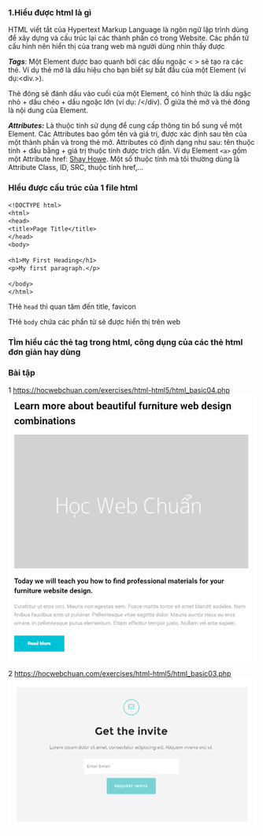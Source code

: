 ### 1.Hiểu được html là gì
HTML viết tắt của Hypertext Markup Language là ngôn ngữ lập trình dùng để xây dựng và cấu trúc lại các thành phần có trong Website.
Các phần tử cấu hình nên hiển thị của trang web mà người dùng nhìn thấy được

**_Tags_**: Một Element được bao quanh bởi các dấu ngoặc < > sẽ tạo ra các thẻ. Ví dụ thẻ mở là dấu hiệu cho bạn biết sự bắt đầu của một Element (ví dụ:<div.>).

Thẻ đóng sẽ đánh dấu vào cuối của một Element, có hình thức là dấu ngặc nhỏ + dấu chéo + dấu ngoặc lớn (ví dụ: /</div). Ở giữa thẻ mở và thẻ đóng là nội dung của Element.

**_Attributes:_** Là thuộc tính sử dụng để cung cấp thông tin bổ sung về một Element. Các Attributes bao gồm tên và giá trị, được xác định sau tên của một thành phần và trong thẻ mở. Attributes có định dạng như sau: tên thuộc tính + dấu bằng + giá trị thuộc tính được trích dẫn. Ví dụ Element `<a>` gồm một Attribute href: <a href=”http://shayhowe.com/”>Shay Howe</a>. Một số thuộc tính mà tôi thường dùng là Attribute Class, ID, SRC, thuộc tính href,…

### HIểu được cấu trúc của 1 file html
```angular2html
<!DOCTYPE html>
<html>
<head>
<title>Page Title</title>
</head>
<body>

<h1>My First Heading</h1>
<p>My first paragraph.</p>

</body>
</html>
```

THẻ `head` thì quan tâm đến title, favicon

THẻ `body` chứa các phẩn tử sẽ được hiển thị trên web

### TÌm hiểu các thẻ tag trong html, công dụng của các thẻ html đơn giản hay dùng

### Bài tập
1 https://hocwebchuan.com/exercises/html-html5/html_basic04.php
![img.png](img.png)

2 https://hocwebchuan.com/exercises/html-html5/html_basic03.php
![img_1.png](img_1.png)



